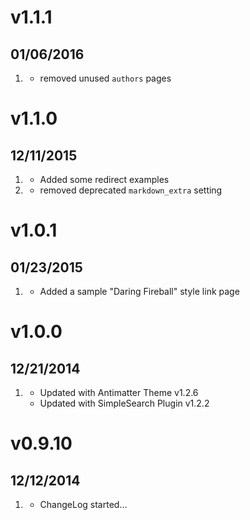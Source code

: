# v1.1.1
## 01/06/2016

1. [](#improved)
    * removed unused `authors` pages

# v1.1.0
## 12/11/2015

1. [](#new)
	* Added some redirect examples
1. [](#improved)
    * removed deprecated `markdown_extra` setting

# v1.0.1
## 01/23/2015

1. [](#improved)
    * Added a sample "Daring Fireball" style link page

# v1.0.0
## 12/21/2014

1. [](#improved)
    * Updated with Antimatter Theme v1.2.6
    * Updated with SimpleSearch Plugin v1.2.2

# v0.9.10
## 12/12/2014

1. [](#new)
    * ChangeLog started...

